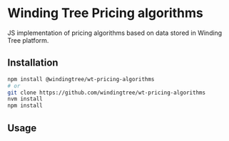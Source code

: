 # Winding Tree Pricing algorithms

JS implementation of pricing algorithms based on data stored in Winding Tree platform.

## Installation

```sh
npm install @windingtree/wt-pricing-algorithms
# or
git clone https://github.com/windingtree/wt-pricing-algorithms
nvm install
npm install
```

## Usage